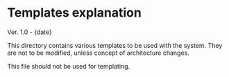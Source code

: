 # Templates explanation
Ver. 1.0 - {date}

This directory contains various templates to be used with the system. They are not to be modified, unless concept of architecture changes.

This file should not be used for templating.